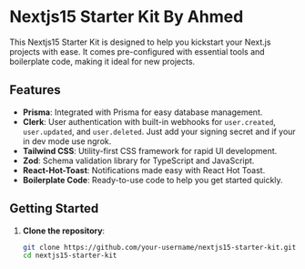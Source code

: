 # Nextjs15 Starter Kit By Ahmed

This Nextjs15 Starter Kit is designed to help you kickstart your Next.js projects with ease. It comes pre-configured with essential tools and boilerplate code, making it ideal for new projects. 

## Features

- **Prisma**: Integrated with Prisma for easy database management.
- **Clerk**: User authentication with built-in webhooks for `user.created`, `user.updated`, and `user.deleted`. Just add your signing secret and if your in dev mode use ngrok.
- **Tailwind CSS**: Utility-first CSS framework for rapid UI development.
- **Zod**: Schema validation library for TypeScript and JavaScript.
- **React-Hot-Toast**: Notifications made easy with React Hot Toast.
- **Boilerplate Code**: Ready-to-use code to help you get started quickly.

## Getting Started

1. **Clone the repository**:
   ```bash
   git clone https://github.com/your-username/nextjs15-starter-kit.git
   cd nextjs15-starter-kit
